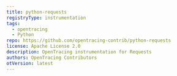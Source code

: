 ```yaml
---
title: python-requests
registryType: instrumentation
tags:
  - opentracing
  - Python
repo: https://github.com/opentracing-contrib/python-requests
license: Apache License 2.0
description: OpenTracing instrumentation for Requests
authors: OpenTracing Contributors
otVersion: latest
---
```

